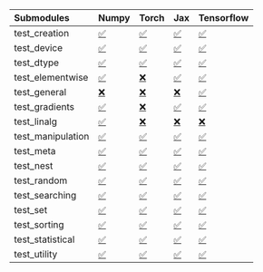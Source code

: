 | Submodules        | Numpy                                                                                                                           | Torch                                                                                                                           | Jax                                                                                                                             | Tensorflow                                                                                                                      |
|:------------------|:--------------------------------------------------------------------------------------------------------------------------------|:--------------------------------------------------------------------------------------------------------------------------------|:--------------------------------------------------------------------------------------------------------------------------------|:--------------------------------------------------------------------------------------------------------------------------------|
| test_creation     | <a href="https://github.com/unifyai/ivy/runs/8180101136?check_suite_focus=true" rel="noopener noreferrer" target="_blank">✅</a> | <a href="https://github.com/unifyai/ivy/runs/8180101706?check_suite_focus=true" rel="noopener noreferrer" target="_blank">✅</a> | <a href="https://github.com/unifyai/ivy/runs/8180102255?check_suite_focus=true" rel="noopener noreferrer" target="_blank">✅</a> | <a href="https://github.com/unifyai/ivy/runs/8180102857?check_suite_focus=true" rel="noopener noreferrer" target="_blank">✅</a> |
| test_device       | <a href="https://github.com/unifyai/ivy/runs/8180101170?check_suite_focus=true" rel="noopener noreferrer" target="_blank">✅</a> | <a href="https://github.com/unifyai/ivy/runs/8180101759?check_suite_focus=true" rel="noopener noreferrer" target="_blank">✅</a> | <a href="https://github.com/unifyai/ivy/runs/8180102292?check_suite_focus=true" rel="noopener noreferrer" target="_blank">✅</a> | <a href="https://github.com/unifyai/ivy/runs/8180102904?check_suite_focus=true" rel="noopener noreferrer" target="_blank">✅</a> |
| test_dtype        | <a href="https://github.com/unifyai/ivy/runs/8180101216?check_suite_focus=true" rel="noopener noreferrer" target="_blank">✅</a> | <a href="https://github.com/unifyai/ivy/runs/8180101821?check_suite_focus=true" rel="noopener noreferrer" target="_blank">✅</a> | <a href="https://github.com/unifyai/ivy/runs/8180102337?check_suite_focus=true" rel="noopener noreferrer" target="_blank">✅</a> | <a href="https://github.com/unifyai/ivy/runs/8180102948?check_suite_focus=true" rel="noopener noreferrer" target="_blank">✅</a> |
| test_elementwise  | <a href="https://github.com/unifyai/ivy/runs/8180101253?check_suite_focus=true" rel="noopener noreferrer" target="_blank">✅</a> | <a href="https://github.com/unifyai/ivy/runs/8180101854?check_suite_focus=true" rel="noopener noreferrer" target="_blank">❌</a> | <a href="https://github.com/unifyai/ivy/runs/8180102375?check_suite_focus=true" rel="noopener noreferrer" target="_blank">✅</a> | <a href="https://github.com/unifyai/ivy/runs/8180102977?check_suite_focus=true" rel="noopener noreferrer" target="_blank">✅</a> |
| test_general      | <a href="https://github.com/unifyai/ivy/runs/8180101309?check_suite_focus=true" rel="noopener noreferrer" target="_blank">❌</a> | <a href="https://github.com/unifyai/ivy/runs/8180101894?check_suite_focus=true" rel="noopener noreferrer" target="_blank">❌</a> | <a href="https://github.com/unifyai/ivy/runs/8180102402?check_suite_focus=true" rel="noopener noreferrer" target="_blank">❌</a> | <a href="https://github.com/unifyai/ivy/runs/8180103003?check_suite_focus=true" rel="noopener noreferrer" target="_blank">✅</a> |
| test_gradients    | <a href="https://github.com/unifyai/ivy/runs/8180101366?check_suite_focus=true" rel="noopener noreferrer" target="_blank">✅</a> | <a href="https://github.com/unifyai/ivy/runs/8180101920?check_suite_focus=true" rel="noopener noreferrer" target="_blank">❌</a> | <a href="https://github.com/unifyai/ivy/runs/8180102435?check_suite_focus=true" rel="noopener noreferrer" target="_blank">✅</a> | <a href="https://github.com/unifyai/ivy/runs/8180103028?check_suite_focus=true" rel="noopener noreferrer" target="_blank">✅</a> |
| test_linalg       | <a href="https://github.com/unifyai/ivy/runs/8180101405?check_suite_focus=true" rel="noopener noreferrer" target="_blank">✅</a> | <a href="https://github.com/unifyai/ivy/runs/8180101945?check_suite_focus=true" rel="noopener noreferrer" target="_blank">❌</a> | <a href="https://github.com/unifyai/ivy/runs/8180102464?check_suite_focus=true" rel="noopener noreferrer" target="_blank">❌</a> | <a href="https://github.com/unifyai/ivy/runs/8180103074?check_suite_focus=true" rel="noopener noreferrer" target="_blank">❌</a> |
| test_manipulation | <a href="https://github.com/unifyai/ivy/runs/8180101440?check_suite_focus=true" rel="noopener noreferrer" target="_blank">✅</a> | <a href="https://github.com/unifyai/ivy/runs/8180101966?check_suite_focus=true" rel="noopener noreferrer" target="_blank">✅</a> | <a href="https://github.com/unifyai/ivy/runs/8180102487?check_suite_focus=true" rel="noopener noreferrer" target="_blank">✅</a> | <a href="https://github.com/unifyai/ivy/runs/8180103112?check_suite_focus=true" rel="noopener noreferrer" target="_blank">✅</a> |
| test_meta         | <a href="https://github.com/unifyai/ivy/runs/8180101473?check_suite_focus=true" rel="noopener noreferrer" target="_blank">✅</a> | <a href="https://github.com/unifyai/ivy/runs/8180101995?check_suite_focus=true" rel="noopener noreferrer" target="_blank">✅</a> | <a href="https://github.com/unifyai/ivy/runs/8180102503?check_suite_focus=true" rel="noopener noreferrer" target="_blank">✅</a> | <a href="https://github.com/unifyai/ivy/runs/8180103150?check_suite_focus=true" rel="noopener noreferrer" target="_blank">✅</a> |
| test_nest         | <a href="https://github.com/unifyai/ivy/runs/8180101501?check_suite_focus=true" rel="noopener noreferrer" target="_blank">✅</a> | <a href="https://github.com/unifyai/ivy/runs/8180102019?check_suite_focus=true" rel="noopener noreferrer" target="_blank">✅</a> | <a href="https://github.com/unifyai/ivy/runs/8180102534?check_suite_focus=true" rel="noopener noreferrer" target="_blank">✅</a> | <a href="https://github.com/unifyai/ivy/runs/8180103187?check_suite_focus=true" rel="noopener noreferrer" target="_blank">✅</a> |
| test_random       | <a href="https://github.com/unifyai/ivy/runs/8180101533?check_suite_focus=true" rel="noopener noreferrer" target="_blank">✅</a> | <a href="https://github.com/unifyai/ivy/runs/8180102050?check_suite_focus=true" rel="noopener noreferrer" target="_blank">✅</a> | <a href="https://github.com/unifyai/ivy/runs/8180102568?check_suite_focus=true" rel="noopener noreferrer" target="_blank">✅</a> | <a href="https://github.com/unifyai/ivy/runs/8180103240?check_suite_focus=true" rel="noopener noreferrer" target="_blank">✅</a> |
| test_searching    | <a href="https://github.com/unifyai/ivy/runs/8180101559?check_suite_focus=true" rel="noopener noreferrer" target="_blank">✅</a> | <a href="https://github.com/unifyai/ivy/runs/8180102085?check_suite_focus=true" rel="noopener noreferrer" target="_blank">✅</a> | <a href="https://github.com/unifyai/ivy/runs/8180102602?check_suite_focus=true" rel="noopener noreferrer" target="_blank">✅</a> | <a href="https://github.com/unifyai/ivy/runs/8180103292?check_suite_focus=true" rel="noopener noreferrer" target="_blank">✅</a> |
| test_set          | <a href="https://github.com/unifyai/ivy/runs/8180101591?check_suite_focus=true" rel="noopener noreferrer" target="_blank">✅</a> | <a href="https://github.com/unifyai/ivy/runs/8180102113?check_suite_focus=true" rel="noopener noreferrer" target="_blank">✅</a> | <a href="https://github.com/unifyai/ivy/runs/8180102647?check_suite_focus=true" rel="noopener noreferrer" target="_blank">✅</a> | <a href="https://github.com/unifyai/ivy/runs/8180103320?check_suite_focus=true" rel="noopener noreferrer" target="_blank">✅</a> |
| test_sorting      | <a href="https://github.com/unifyai/ivy/runs/8180101618?check_suite_focus=true" rel="noopener noreferrer" target="_blank">✅</a> | <a href="https://github.com/unifyai/ivy/runs/8180102145?check_suite_focus=true" rel="noopener noreferrer" target="_blank">✅</a> | <a href="https://github.com/unifyai/ivy/runs/8180102708?check_suite_focus=true" rel="noopener noreferrer" target="_blank">✅</a> | <a href="https://github.com/unifyai/ivy/runs/8180103369?check_suite_focus=true" rel="noopener noreferrer" target="_blank">✅</a> |
| test_statistical  | <a href="https://github.com/unifyai/ivy/runs/8180101646?check_suite_focus=true" rel="noopener noreferrer" target="_blank">✅</a> | <a href="https://github.com/unifyai/ivy/runs/8180102172?check_suite_focus=true" rel="noopener noreferrer" target="_blank">✅</a> | <a href="https://github.com/unifyai/ivy/runs/8180102758?check_suite_focus=true" rel="noopener noreferrer" target="_blank">✅</a> | <a href="https://github.com/unifyai/ivy/runs/8180103410?check_suite_focus=true" rel="noopener noreferrer" target="_blank">✅</a> |
| test_utility      | <a href="https://github.com/unifyai/ivy/runs/8180101679?check_suite_focus=true" rel="noopener noreferrer" target="_blank">✅</a> | <a href="https://github.com/unifyai/ivy/runs/8180102215?check_suite_focus=true" rel="noopener noreferrer" target="_blank">✅</a> | <a href="https://github.com/unifyai/ivy/runs/8180102799?check_suite_focus=true" rel="noopener noreferrer" target="_blank">✅</a> | <a href="https://github.com/unifyai/ivy/runs/8180103449?check_suite_focus=true" rel="noopener noreferrer" target="_blank">✅</a> |